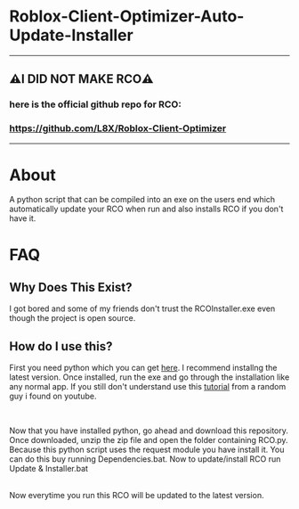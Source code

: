 # Roblox-Client-Optimizer-Auto-Update-Installer
----------------------------------------------------
## ⚠️I DID NOT MAKE RCO⚠️
### here is the official github repo for RCO:
### https://github.com/L8X/Roblox-Client-Optimizer
----------------------------------------------------

# About
A python script that can be compiled into an exe on the users end which automatically update your RCO when run and also installs RCO if you don't have it.

# FAQ

## Why Does This Exist?
I got bored and some of my friends don't trust the RCOInstaller.exe even though the project is open source.

## How do I use this?
First you need python which you can get [here](https://www.python.org/downloads/). I recommend installng the latest version. Once installed, run the exe and go through the installation like any normal app. If you still don't understand use this [tutorial](https://www.youtube.com/watch?v=bjE7XQV4s-k) from a random guy i found on youtube.

<br>

Now that you have installed python, go ahead and download this repository. Once downloaded, unzip the zip file and open the folder containing RCO.py. Because this python script uses the request module you have install it. You can do this buy running Dependencies.bat. Now to update/install RCO run Update & Installer.bat

<br>
Now everytime you run this RCO will be updated to the latest version. 
